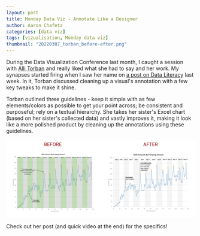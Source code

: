 ```yaml
---
layout: post
title: Monday Data Viz - Annotate Like a Designer
author: Aaron Chafetz
categories: [data viz]
tags: [vizualisation, Monday data viz]
thumbnail: "20220307_torban_before-after.png"
---
```

  
During the Data Visualization Conference last month, I caught a session with [Alli Torban](https://www.allitorban.com/) and really liked what she had to say and her work. My synapses started firing when I saw her name on [a post on Data Literacy](https://dataliteracy.com/how-to-annotate-like-a-designer/?utm_campaign=Blog&utm_content=199247755&utm_medium=social&utm_source=twitter&hss_channel=tw-980970876639133696) last week. In it, Torban discussed cleaning up a visual's annotation with a few key tweaks to make it shine. 

Torban outlined three guidelines - keep it simple with as few elements/colors as possible to get your point across; be consistent and purposeful; rely on a textual hierarchy. She takes her sister's  Excel chart (based on her sister's collected data) and vastly improves it, making it look like a more polished product by cleaning up the annotations using these guidelines.

![troop movement into Ukraine](/assets/img/posts/20220307_torban_before-after.png)

Check out her post (and quick video at the end) for the specifics!